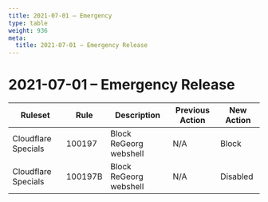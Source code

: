 ```yaml
---
title: 2021-07-01 – Emergency
type: table
weight: 936
meta:
  title: 2021-07-01 – Emergency Release
---
```


# 2021-07-01 – Emergency Release

<TableWrap><table style="width: 100%">

<thead>
  <tr>
    <th>Ruleset</th>
    <th>Rule</th>
    <th>Description</th>
    <th>Previous Action</th>
    <th>New Action</th>
  </tr>
</thead>
<tbody>
  <tr>
    <td>Cloudflare Specials</td>
    <td>100197</td>
    <td>Block ReGeorg webshell</td>
    <td>N/A</td>
    <td>Block</td>
  </tr>
  <tr>
    <td>Cloudflare Specials</td>
    <td>100197B</td>
    <td>Block ReGeorg webshell</td>
    <td>N/A</td>
    <td>Disabled</td>
  </tr>
</tbody>

</table></TableWrap>
